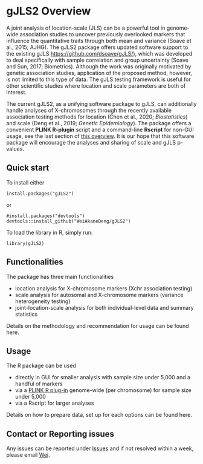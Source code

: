 # gJLS2 Overview

A joint analysis of location-scale (JLS) can be a powerful tool in genome-wide association studies to uncover previously overlooked markers that influence the quantitative traits through both mean and variance (Soave et al., 2015; AJHG). The gJLS2 package offers updated software support to the existing gJLS <https://github.com/dsoave/gJLS/>), which was developed to deal specifically with sample correlation and group uncertainty (Soave and Sun, 2017; Biometrics). Although the work was originally motivated by genetic association studies, application of the proposed method, however, is not limited to this type of data. The gJLS testing framework is useful for other scientific studies where location and scale parameters are both of interest. 

The current gJLS2, as a unifying software package to gJLS, can additionally handle analyses of X-chromosomes through the recently available association testing methods for location (Chen et al., 2020; *Biostatistics*) and scale (Deng et al., 2019; *Genetic Epidemiology*). The package offers a convenient **PLINK R-plugin** script and a command-line **Rscript** for non-GUI usage, see the last section of [this overview](https://cloud.r-project.org/web/packages/gJLS2/vignettes/Introduction.html). It is our hope that this software package will encourage the analyses and sharing of scale and gJLS p-values.

## Quick start

To install either

```{r setup1}
install.packages("gJLS2")
```

or

```{r setup2}
#install.packages("devtools")
devtools::install_github("WeiAkaneDeng/gJLS2")
```


To load the library in R, simply run:

```{r setup}
library(gJLS2)
```

## Functionalities

The package has three main functionalities 

- location analysis for X-chromosome markers (Xchr association testing)
- scale analysis for autosomal and X-chromosome markers (variance heterogeneity testing)
- joint-location-scale analysis for both individual-level data and summary statistics

Details on the methodology and recommendation for usage can be found here.


## Usage

The R package can be used 

- directly in GUI for smaller analysis with sample size under 5,000 and a handful of markers
- via a [PLINK R plug-in](https://www.cog-genomics.org/plink/1.9/rserve) genome-wide (per chromosome) for sample size under 5,000
- via a Rscript for larger analyses

Details on how to prepare data, set up for each options can be found here. 


## Contact or Reporting issues

Any issues can be reported under [Issues](https://github.com/WeiAkaneDeng/gJLS2/issues) and if not resolved within a week, please email [Wei](dengwq@mcmaster.ca).





